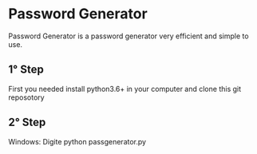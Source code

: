 # Password Generator

Password Generator is a password generator very efficient and simple to use.
## 1° Step
  First you needed install python3.6+ in your computer and clone this git reposotory
  
## 2° Step
  Windows:
    Digite
      python passgenerator.py
